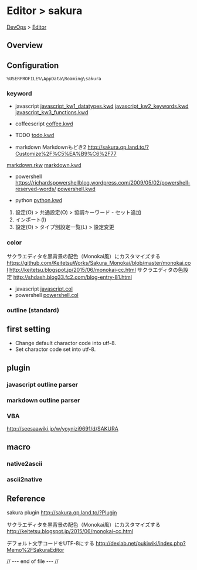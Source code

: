 # Editor > sakura
[DevOps](../index.md) > [Editor](index.md)

## Overview

## Configuration
```
%USERPROFILE%\AppData\Roaming\sakura
```
### keyword
* javascript
[javascript_kw1_datatypes.kwd](./sakura_conf/keywords/javascript_kw1_datatypes.kwd)
[javascript_kw2_keywords.kwd](./sakura_conf/keywords/javascript_kw2_keywords.kwd)
[javascript_kw3_functions.kwd](./sakura_conf/keywords/javascript_kw3_functions.kwd)

* coffeescript
[coffee.kwd](./sakura_conf/keywords/coffee.kwd)

* TODO
[todo.kwd](./sakura_conf/keywords/todo.kwd)

* markdown
Markdownもどき2
http://sakura.qp.land.to/?Customize%2F%C5%EA%B9%C6%2F77

[markdown.rkw](./sakura_conf/keywords/markdown2.rkw)
[markdown.kwd](./sakura_conf/keywords/markdown.kwd)

* powershell
https://richardspowershellblog.wordpress.com/2009/05/02/powershell-reserved-words/
[powershell.kwd](./sakura_conf/keywords/PowerShell.kwd)

* python
[python.kwd](./sakura_conf/keywords/python.kwd)


1. 設定(O) > 共通設定(O) > 協調キーワード - セット追加
2. インポート(I)
3. 設定(O) > タイプ別設定一覧(L) > 設定変更

### color
サクラエディタを黒背景の配色（Monokai風）にカスタマイズする
https://github.com/KeitetsuWorks/Sakura_Monokai/blob/master/monokai.col
http://keitetsu.blogspot.jp/2015/06/monokai-cc.html
サクラエディタの色設定
http://shdash.blog33.fc2.com/blog-entry-81.html

* javascript
[javascript.col](./sakura_conf/keywords/javascript.col)
* powershell
[powershell.col](./sakura_conf/keywords/PowerShell.col)

### outline (standard)

## first setting
* Change default charactor code into utf-8.
* Set charactor code set into utf-8.

## plugin
### javascript outline parser

### markdown outline parser

### VBA
http://seesaawiki.jp/w/yoynizi9691/d/SAKURA

## macro
### native2ascii
### ascii2native

## Reference
sakura plugin
http://sakura.qp.land.to/?Plugin

サクラエディタを黒背景の配色（Monokai風）にカスタマイズする
http://keitetsu.blogspot.jp/2015/06/monokai-cc.html

デフォルト文字コードをUTF-8にする
http://dexlab.net/pukiwiki/index.php?Memo%2FSakuraEditor

// --- end of file --- //
